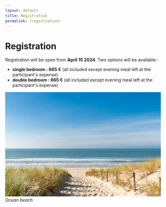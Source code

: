 ```yaml
---
layout: default
title: Registration
permalink: /registration/
---
```


# Registration
Registration will be open from **April 15 2024**. Two options will be available :
- **single bedroom : 665 €** (all included except evening meal left at the participant's expense)
- **double bedroom : 865 €** (all included except evening meal left at the participant's expense) 

![Arcachon](/assets/img/plage_oceane.jpg)
*Ocean beach*
